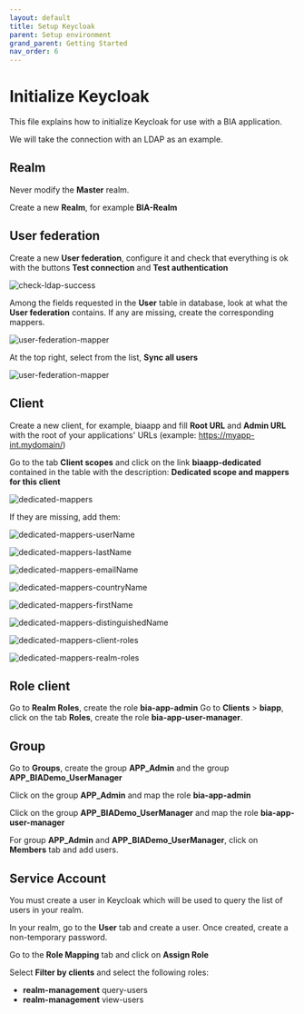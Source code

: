 ```yaml
---
layout: default
title: Setup Keycloak
parent: Setup environment
grand_parent: Getting Started
nav_order: 6
---
```


# Initialize Keycloak

This file explains how to initialize Keycloak for use with a BIA application.

We will take the connection with an LDAP as an example.

## Realm
Never modify the **Master** realm.

Create a new **Realm**, for example **BIA-Realm**

## User federation
Create a new **User federation**, configure it and check that everything is ok with the buttons **Test connection** and **Test authentication**

![check-ldap-success](../../Images/Keycloak/check-ldap-success.jpg)

Among the fields requested in the **User** table in database, look at what the **User federation** contains. If any are missing, create the corresponding mappers.

![user-federation-mapper](../../Images/Keycloak/user-federation-mapper.jpg)

At the top right, select from the list, **Sync all users**

![user-federation-mapper](../../Images/Keycloak/sync-all-user.jpg)

## Client
Create a new client, for example, biaapp and fill **Root URL** and **Admin URL** with the root of your applications' URLs (example: https://myapp-int.mydomain/)

Go to the tab **Client scopes** and click on the link **biaapp-dedicated** contained in the table with the description: **Dedicated scope and mappers for this client**

 ![dedicated-mappers](../../Images/Keycloak/dedicated-mappers.jpg)

 If they are missing, add them:

 ![dedicated-mappers-userName](../../Images/Keycloak/dedicated-mappers-userName.jpg)

 ![dedicated-mappers-lastName](../../Images/Keycloak/dedicated-mappers-lastName.jpg)

 ![dedicated-mappers-emailName](../../Images/Keycloak/dedicated-mappers-email.jpg)

 ![dedicated-mappers-countryName](../../Images/Keycloak/dedicated-mappers-country.jpg)

 ![dedicated-mappers-firstName](../../Images/Keycloak/dedicated-mappers-firstName.jpg)

 ![dedicated-mappers-distinguishedName](../../Images/Keycloak/dedicated-mappers-distinguishedName.jpg)

 ![dedicated-mappers-client-roles](../../Images/Keycloak/dedicated-mappers-client-roles.jpg)

 ![dedicated-mappers-realm-roles](../../Images/Keycloak/dedicated-mappers-realm-roles.jpg)

 ## Role client
  
 Go to **Realm Roles**, create the role **bia-app-admin**
 Go to **Clients** > **biapp**, click on the tab **Roles**, create the role **bia-app-user-manager**.
 
 ## Group
 
Go to **Groups**, create the group **APP_Admin** and the group **APP_BIADemo_UserManager**

Click on the group **APP_Admin** and map the role **bia-app-admin**

Click on the group **APP_BIADemo_UserManager** and map the role **bia-app-user-manager**

For group **APP_Admin** and **APP_BIADemo_UserManager**, click on **Members** tab and add users.

## Service Account

You must create a user in Keycloak which will be used to query the list of users in your realm.

In your realm, go to the **User** tab and create a user. Once created, create a non-temporary password.

Go to the **Role Mapping** tab and click on **Assign Role**

Select **Filter by clients** and select the following roles:

- **realm-management** query-users
- **realm-management** view-users


